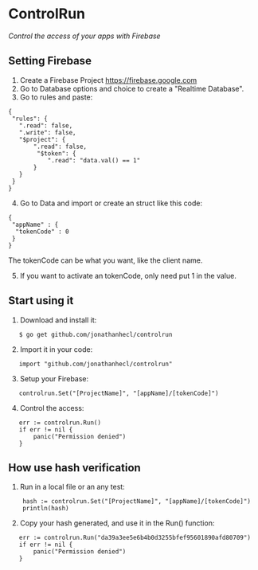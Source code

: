 # ControlRun
_Control the access of your apps with Firebase_

## Setting Firebase
 1. Create a Firebase Project  https://firebase.google.com
 2. Go to Database options and choice to create a "Realtime Database".
 3. Go to rules and paste:
 ```
{
  "rules": {
    ".read": false,
    ".write": false,
    "$project": {
    	".read": false,
	     "$token": {
            ".read": "data.val() == 1"
      	}
    }
  }
}
```
 4. Go to Data and import or create an struct like this code:
```
{
 "appName" : {
  "tokenCode" : 0
 }
}
```
The tokenCode can be what you want, like the client name.

 5. If you want to activate an tokenCode, only need put 1 in the value.

## Start using it
 1.  Download and install it:
 ```
    $ go get github.com/jonathanhecl/controlrun
 ``` 
 2.  Import it in your code:
 ```
    import "github.com/jonathanhecl/controlrun"
 ``` 
 3. Setup your Firebase:
 ```
    controlrun.Set("[ProjectName]", "[appName]/[tokenCode]")
 ``` 
 4. Control the access:
 ```
    err := controlrun.Run()
    if err != nil {
    	panic("Permission denied")
    }
 ```

## How use hash verification
 1.  Run in a local file or an any test:
```
    hash := controlrun.Set("[ProjectName]", "[appName]/[tokenCode]")
    println(hash)
 ``` 
2.   Copy your hash generated, and use it in the Run() function:
 ```
    err := controlrun.Run("da39a3ee5e6b4b0d3255bfef95601890afd80709")
    if err != nil {
    	panic("Permission denied")
    }
 ```
